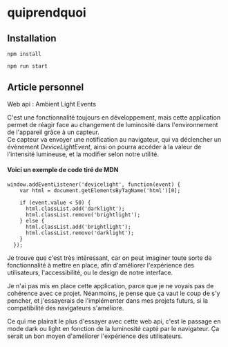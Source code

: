 # quiprendquoi

## Installation

`npm install`

`npm run start`

## Article personnel

Web api : Ambient Light Events  

C'est une fonctionnalité toujours en développement, mais cette application permet de réagir face au changement de luminosité dans l'environnement de l'appareil grâce à un capteur.  
Ce capteur va envoyer une notification au navigateur, qui va déclencher un évènement _DeviceLightEvent_, ainsi on pourra accéder à la valeur de l'intensité lumineuse, et la modifier selon notre utilité.  
  
#### Voici un exemple de code tiré de MDN  

```
window.addEventListener('devicelight', function(event) {
    var html = document.getElementsByTagName('html')[0];

    if (event.value < 50) {
      html.classList.add('darklight');
      html.classList.remove('brightlight');
    } else {
      html.classList.add('brightlight');
      html.classList.remove('darklight');
    }
  });

```

Je trouve que c'est très intéressant, car on peut imaginer toute sorte de fonctionnalité à mettre en place, afin d'améliorer l'expérience des utilisateurs, l'accessibilité, ou le design de notre interface. 

Je n'ai pas mis en place cette application, parce que je ne voyais pas de cohérence avec ce projet. Néanmoins, je pense que ça vaut le coup de s'y pencher, et j'essayerais de l'implémenter dans mes projets futurs, si la compatibilité des navigateurs s'améliore. 

Ce qui me plairait le plus d'essayer avec cette web api, c'est le passage en mode dark ou light en fonction de la luminosité capté par le navigateur. Ça serait un bon moyen d'améliorer l'expérience des utilisateurs.   